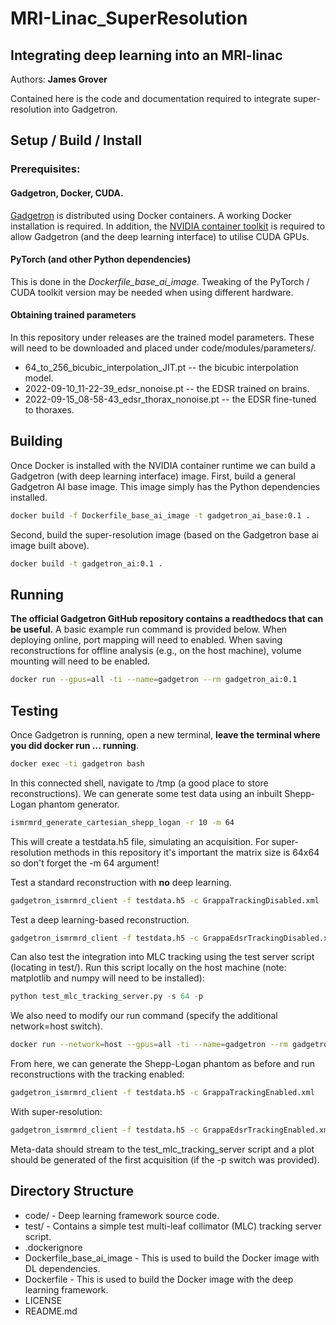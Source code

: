 # MRI-Linac_SuperResolution
## Integrating deep learning into an MRI-linac

Authors: **James Grover**

Contained here is the code and documentation required to integrate super-resolution into Gadgetron. 

## Setup / Build / Install
### Prerequisites:
#### Gadgetron, Docker, CUDA.
[Gadgetron](https://github.com/gadgetron/gadgetron) is distributed using Docker containers. A working Docker installation is required. In addition, the [NVIDIA container toolkit](https://docs.nvidia.com/datacenter/cloud-native/container-toolkit/install-guide.html) is required to allow Gadgetron (and the deep learning interface) to utilise CUDA GPUs. 

#### PyTorch (and other Python dependencies)
This is done in the *Dockerfile_base_ai_image*. Tweaking of the PyTorch / CUDA toolkit version may be needed when using different hardware.

#### Obtaining trained parameters
In this repository under releases are the trained model parameters. These will need to be downloaded and placed under code/modules/parameters/.
* 64_to_256_bicubic_interpolation_JIT.pt    --    the bicubic interpolation model.
* 2022-09-10_11-22-39_edsr_nonoise.pt    --    the EDSR trained on brains.
* 2022-09-15_08-58-43_edsr_thorax_nonoise.pt    --    the EDSR fine-tuned to thoraxes.

## Building
Once Docker is installed with the NVIDIA container runtime we can build a Gadgetron (with deep learning interface) image.
First, build a general Gadgetron AI base image. This image simply has the Python dependencies installed.
```sh
docker build -f Dockerfile_base_ai_image -t gadgetron_ai_base:0.1 .
```

Second, build the super-resolution image (based on the Gadgetron base ai image built above).
```sh
docker build -t gadgetron_ai:0.1 .
```

## Running
**The official Gadgetron GitHub repository contains a readthedocs that can be useful.** 
A basic example run command is provided below.
When deploying online, port mapping will need to enabled.
When saving reconstructions for offline analysis (e.g., on the host machine), volume mounting will need to be enabled. 

```sh
docker run --gpus=all -ti --name=gadgetron --rm gadgetron_ai:0.1
```

## Testing
Once Gadgetron is running, open a new terminal, **leave the terminal where you did docker run ... running**. 
```sh
docker exec -ti gadgetron bash
```


In this connected shell, navigate to /tmp (a good place to store reconstructions). We can generate some test data using an inbuilt Shepp-Logan phantom generator.
```sh
ismrmrd_generate_cartesian_shepp_logan -r 10 -m 64
```
This will create a testdata.h5 file, simulating an acquisition. For super-resolution methods in this repository it's important the matrix size is 64x64 so don't forget the -m 64 argument!


Test a standard reconstruction with **no** deep learning.
```sh
gadgetron_ismrmrd_client -f testdata.h5 -c GrappaTrackingDisabled.xml
```


Test a deep learning-based reconstruction.
```sh
gadgetron_ismrmrd_client -f testdata.h5 -c GrappaEdsrTrackingDisabled.xml
```


Can also test the integration into MLC tracking using the test server script (locating in test/). 
Run this script locally on the host machine (note: matplotlib and numpy will need to be installed):
```python
python test_mlc_tracking_server.py -s 64 -p
```

We also need to modify our run command (specify the additional network=host switch).

```sh
docker run --network=host --gpus=all -ti --name=gadgetron --rm gadgetron_ai:0.1
```

From here, we can generate the Shepp-Logan phantom as before and run reconstructions with the tracking enabled:
```sh
gadgetron_ismrmrd_client -f testdata.h5 -c GrappaTrackingEnabled.xml
```

With super-resolution:
```sh
gadgetron_ismrmrd_client -f testdata.h5 -c GrappaEdsrTrackingEnabled.xml
```

Meta-data should stream to the test_mlc_tracking_server script and a plot should be generated of the first acquisition (if the -p switch was provided).

## Directory Structure
* code/ - Deep learning framework source code. 
* test/ - Contains a simple test multi-leaf collimator (MLC) tracking server script.
* .dockerignore
* Dockerfile_base_ai_image - This is used to build the Docker image with DL dependencies.
* Dockerfile - This is used to build the Docker image with the deep learning framework.
* LICENSE
* README.md
